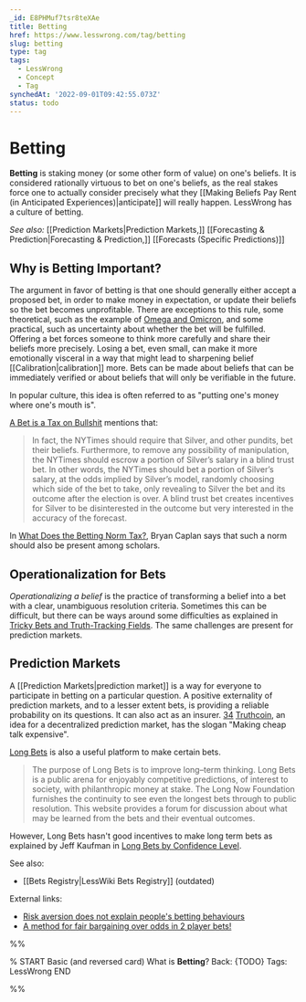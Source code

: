 ```yaml
---
_id: E8PHMuf7tsr8teXAe
title: Betting
href: https://www.lesswrong.com/tag/betting
slug: betting
type: tag
tags:
  - LessWrong
  - Concept
  - Tag
synchedAt: '2022-09-01T09:42:55.073Z'
status: todo
---
```


# Betting

**Betting** is staking money (or some other form of value) on one's beliefs. It is considered rationally virtuous to bet on one's beliefs, as the real stakes force one to actually consider precisely what they [[Making Beliefs Pay Rent (in Anticipated Experiences)|anticipate]] will really happen. LessWrong has a culture of betting.

*See also:* [[Prediction Markets|Prediction Markets,]] [[Forecasting & Prediction|Forecasting & Prediction,]] [[Forecasts (Specific Predictions)]]

## Why is Betting Important?

The argument in favor of betting is that one should generally either accept a proposed bet, in order to make money in expectation, or update their beliefs so the bet becomes unprofitable. There are exceptions to this rule, some theoretical, such as the example of [Omega and Omicron](https://www.lesswrong.com/posts/G7HgP9KTWAMSv6oEJ/bets-and-updating), and some practical, such as uncertainty about whether the bet will be fulfilled. Offering a bet forces someone to think more carefully and share their beliefs more precisely. Losing a bet, even small, can make it more emotionally visceral in a way that might lead to sharpening belief [[Calibration|calibration]] more. Bets can be made about beliefs that can be immediately verified or about beliefs that will only be verifiable in the future.

In popular culture, this idea is often referred to as "putting one's money where one's mouth is".

[A Bet is a Tax on Bullshit](https://marginalrevolution.com/marginalrevolution/2012/11/a-bet-is-a-tax-on-bullshit.html) mentions that:

> In fact, the NYTimes should require that Silver, and other pundits, bet their beliefs. Furthermore, to remove any possibility of manipulation, the NYTimes should escrow a portion of Silver’s salary in a blind trust bet. In other words, the NYTimes should bet a portion of Silver’s salary, at the odds implied by Silver’s model, randomly choosing which side of the bet to take, only revealing to Silver the bet and its outcome after the election is over. A blind trust bet creates incentives for Silver to be disinterested in the outcome but very interested in the accuracy of the forecast.

In [What Does the Betting Norm Tax?](https://www.econlib.org/archives/2009/03/what_does_the_b.html), Bryan Caplan says that such a norm should also be present among scholars.

## Operationalization for Bets

*Operationalizing a belief* is the practice of transforming a belief into a bet with a clear, unambiguous resolution criteria. Sometimes this can be difficult, but there can be ways around some difficulties as explained in [Tricky Bets and Truth-Tracking Fields](https://www.lesswrong.com/posts/LzyN9wzEdfS3j5SmT/tricky-bets-and-truth-tracking-fields). The same challenges are present for prediction markets.

## Prediction Markets

A [[Prediction Markets|prediction market]] is a way for everyone to participate in betting on a particular question. A positive externality of prediction markets, and to a lesser extent bets, is providing a reliable probability on its questions. It can also act as an insurer. [3](https://www.lesswrong.com/posts/ts4KmAR8aJoGMawLb/link-bets-do-not-necessarily-reveal-beliefs)[4](https://www.lesswrong.com/posts/JDKfPsHvBwgq4Knn9/buy-insurance-bet-against-yourself) [Truthcoin](http://www.truthcoin.info/), an idea for a decentralized prediction market, has the slogan "Making cheap talk expensive".

[Long Bets](http://longbets.org/) is also a useful platform to make certain bets.

> The purpose of Long Bets is to improve long–term thinking. Long Bets is a public arena for enjoyably competitive predictions, of interest to society, with philanthropic money at stake. The Long Now Foundation furnishes the continuity to see even the longest bets through to public resolution. This website provides a forum for discussion about what may be learned from the bets and their eventual outcomes.

However, Long Bets hasn't good incentives to make long term bets as explained by Jeff Kaufman in [Long Bets by Confidence Level](https://www.jefftk.com/p/long-bets-by-confidence-level).

See also:

- [[Bets Registry|LessWiki Bets Registry]] (outdated)

External links:

- [Risk aversion does not explain people's betting behaviours](https://www.lesswrong.com/posts/msf7BHMrWTczbQckh/risk-aversion-does-not-explain-people-s-betting-behaviours)
- [A method for fair bargaining over odds in 2 player bets!](https://www.lesswrong.com/posts/ABMMQ5gSGHwRgExJk/a-method-for-fair-bargaining-over-odds-in-2-player-bets)


%%

% START
Basic (and reversed card)
What is **Betting**?
Back: {TODO}
Tags: LessWrong
END

%%
	
